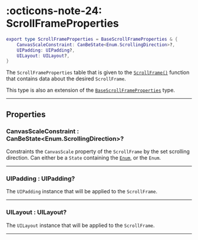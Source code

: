 <h1 class="api-header" markdown>
    <span class="api-icon" markdown>:octicons-note-24:</span>
    <span class="api-title">ScrollFrameProperties</span>
</h1>

```lua
export type ScrollFrameProperties = BaseScrollFrameProperties & {
	CanvasScaleConstraint: CanBeState<Enum.ScrollingDirection>?,
	UIPadding: UIPadding?,
	UILayout: UILayout?,
}
```

The `ScrollFrameProperties` table that is given to the [`ScrollFrame()`](../../members/scrollframe/ScrollFrame.md) function that contains data about the desired `ScrollFrame`.

This type is also an extension of the [`BaseScrollFrameProperties`](BaseScrollFrame.md) type.

----

## Properties

<h3 markdown>
	CanvasScaleConstraint
	<span class="api-property-type">
		: CanBeState&lt;Enum.ScrollingDirection&gt;?
	</span>
</h3>

Constraints the `CanvasScale` property of the `ScrollFrame` by the set scrolling direction. Can either be a `State` containing the [`Enum`](https://create.roblox.com/docs/reference/engine/enums/ScrollingDirection), or the `Enum`.

----

<h3 markdown>
	UIPadding
	<span class="api-property-type">
		: UIPadding?
	</span>
</h3>

The `UIPadding` instance that will be applied to the `ScrollFrame`. 

----

<h3 markdown>
	UILayout
	<span class="api-property-type">
		: UILayout?
	</span>
</h3>

The `UILayout` instance that will be applied to the `ScrollFrame`. 

----